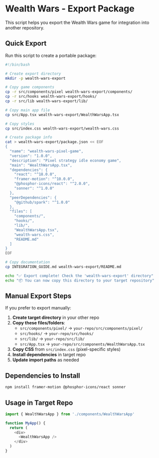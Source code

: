 # Wealth Wars - Export Package

This script helps you export the Wealth Wars game for integration into another repository.

## Quick Export

Run this script to create a portable package:

```bash
#!/bin/bash

# Create export directory
mkdir -p wealth-wars-export

# Copy game components
cp -r src/components/pixel wealth-wars-export/components/
cp -r src/hooks wealth-wars-export/hooks/
cp -r src/lib wealth-wars-export/lib/

# Copy main app file
cp src/App.tsx wealth-wars-export/WealthWarsApp.tsx

# Copy styles
cp src/index.css wealth-wars-export/wealth-wars.css

# Create package info
cat > wealth-wars-export/package.json << EOF
{
  "name": "wealth-wars-pixel-game",
  "version": "1.0.0",
  "description": "Pixel strategy idle economy game",
  "main": "WealthWarsApp.tsx",
  "dependencies": {
    "react": "^18.0.0",
    "framer-motion": "^10.0.0",
    "@phosphor-icons/react": "^2.0.0",
    "sonner": "^1.0.0"
  },
  "peerDependencies": {
    "@github/spark": "^1.0.0"
  },
  "files": [
    "components/",
    "hooks/",
    "lib/",
    "WealthWarsApp.tsx",
    "wealth-wars.css",
    "README.md"
  ]
}
EOF

# Copy documentation
cp INTEGRATION_GUIDE.md wealth-wars-export/README.md

echo "✅ Export complete! Check the 'wealth-wars-export' directory"
echo "📦 You can now copy this directory to your target repository"
```

## Manual Export Steps

If you prefer to export manually:

1. **Create target directory** in your other repo
2. **Copy these files/folders**:
   - `src/components/pixel/` → `your-repo/src/components/pixel/`
   - `src/hooks/` → `your-repo/src/hooks/`
   - `src/lib/` → `your-repo/src/lib/`
   - `src/App.tsx` → `your-repo/src/components/WealthWarsApp.tsx`
3. **Copy CSS** from `src/index.css` (pixel-specific styles)
4. **Install dependencies** in target repo
5. **Update import paths** as needed

## Dependencies to Install

```bash
npm install framer-motion @phosphor-icons/react sonner
```

## Usage in Target Repo

```typescript
import { WealthWarsApp } from './components/WealthWarsApp'

function MyApp() {
  return (
    <div>
      <WealthWarsApp />
    </div>
  )
}
```